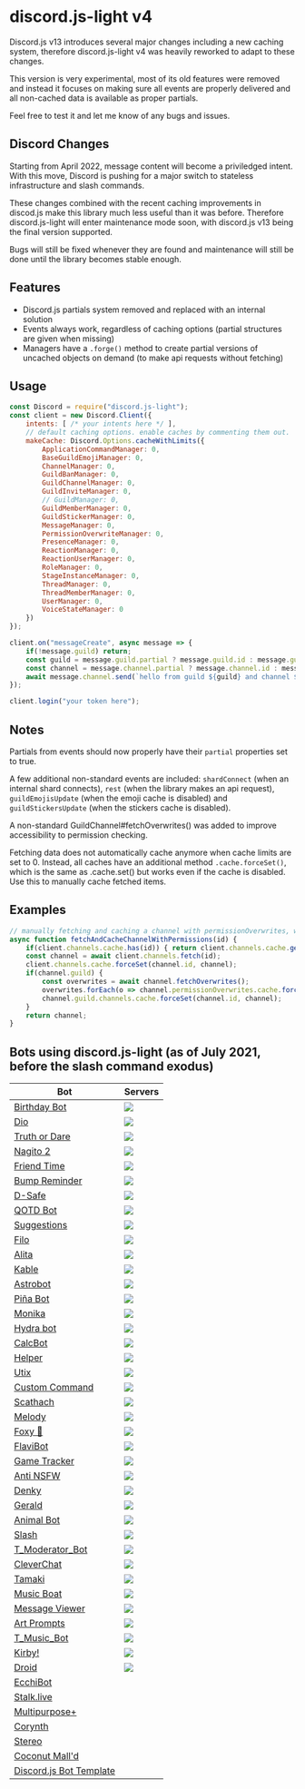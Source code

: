 # discord.js-light v4

Discord.js v13 introduces several major changes including a new caching system, therefore discord.js-light v4 was heavily reworked to adapt to these changes.

This version is very experimental, most of its old features were removed and instead it focuses on making sure all events are properly delivered and all non-cached data is available as proper partials.

Feel free to test it and let me know of any bugs and issues.

## Discord Changes

Starting from April 2022, message content will become a priviledged intent. With this move, Discord is pushing for a major switch to stateless infrastructure and slash commands.

These changes combined with the recent caching improvements in discod.js make this library much less useful than it was before. Therefore discord.js-light will enter maintenance mode soon, with discord.js v13 being the final version supported.

Bugs will still be fixed whenever they are found and maintenance will still be done until the library becomes stable enough.

## Features

* Discord.js partials system removed and replaced with an internal solution
* Events always work, regardless of caching options (partial structures are given when missing)
* Managers have a `.forge()` method to create partial versions of uncached objects on demand (to make api requests without fetching)

## Usage

```js
const Discord = require("discord.js-light");
const client = new Discord.Client({
    intents: [ /* your intents here */ ],
    // default caching options. enable caches by commenting them out.
    makeCache: Discord.Options.cacheWithLimits({
        ApplicationCommandManager: 0,
        BaseGuildEmojiManager: 0,
        ChannelManager: 0,
        GuildBanManager: 0,
        GuildChannelManager: 0,
        GuildInviteManager: 0,
        // GuildManager: 0,
        GuildMemberManager: 0,
        GuildStickerManager: 0,
        MessageManager: 0,
        PermissionOverwriteManager: 0,
        PresenceManager: 0,
        ReactionManager: 0,
        ReactionUserManager: 0,
        RoleManager: 0,
        StageInstanceManager: 0,
        ThreadManager: 0,
        ThreadMemberManager: 0,
        UserManager: 0,
        VoiceStateManager: 0
    })
});

client.on("messageCreate", async message => {
    if(!message.guild) return;
    const guild = message.guild.partial ? message.guild.id : message.guild.name;
    const channel = message.channel.partial ? message.channel.id : message.channel.name;
    await message.channel.send(`hello from guild ${guild} and channel ${channel}`);
});

client.login("your token here");
```

## Notes

Partials from events should now properly have their `partial` properties set to true.

A few additional non-standard events are included: `shardConnect` (when an internal shard connects), `rest` (when the library makes an api request), `guildEmojisUpdate` (when the emoji cache is disabled) and `guildStickersUpdate` (when the stickers cache is disabled).

A non-standard GuildChannel#fetchOverwrites() was added to improve accessibility to permission checking.

Fetching data does not automatically cache anymore when cache limits are set to 0. Instead, all caches have an additional method `.cache.forceSet()`, which is the same as .cache.set() but works even if the cache is disabled. Use this to manually cache fetched items.

## Examples

```js
// manually fetching and caching a channel with permissionOverwrites, when all caches are set to 0
async function fetchAndCacheChannelWithPermissions(id) {
    if(client.channels.cache.has(id)) { return client.channels.cache.get(id); }
    const channel = await client.channels.fetch(id);
    client.channels.cache.forceSet(channel.id, channel);
    if(channel.guild) {
        const overwrites = await channel.fetchOverwrites();
        overwrites.forEach(o => channel.permissionOverwrites.cache.forceSet(o.id, o));
        channel.guild.channels.cache.forceSet(channel.id, channel);
    }
    return channel;
}
```

## Bots using discord.js-light (as of July 2021, before the slash command exodus)
<!-- markdownlint-disable MD045 -->
| Bot | Servers |
|-|-|
| [Birthday Bot](https://top.gg/bot/656621136808902656) | ![](https://top.gg/api/widget/servers/656621136808902656.svg) |
| [Dio](https://top.gg/bot/565050363313389588) | ![](https://top.gg/api/widget/servers/565050363313389588.svg) |
| [Truth or Dare](https://top.gg/bot/692045914436796436) | ![](https://top.gg/api/widget/servers/692045914436796436.svg) |
| [Nagito 2](https://top.gg/bot/741061042343510147) | ![](https://top.gg/api/widget/servers/741061042343510147.svg) |
| [Friend Time](https://top.gg/bot/471091072546766849) | ![](https://top.gg/api/widget/servers/471091072546766849.svg) |
| [Bump Reminder](https://top.gg/bot/735147814878969968) | ![](https://top.gg/api/widget/servers/735147814878969968.svg) |
| [D-Safe](https://discordsafe.com) | ![](https://top.gg/api/widget/servers/461171501715161108.svg) |
| [QOTD Bot](https://top.gg/bot/713586207119900693) | ![](https://top.gg/api/widget/servers/713586207119900693.svg) |
| [Suggestions](https://top.gg/bot/474051954998509571) | ![](https://top.gg/api/widget/servers/474051954998509571.svg) |
| [Filo](https://filobot.xyz) | ![](https://top.gg/api/widget/servers/568083171455795200.svg) |
| [Alita](https://top.gg/bot/590047618479030272) | ![](https://top.gg/api/widget/servers/590047618479030272.svg)
| [Kable](https://kable.bot) | ![](https://top.gg/api/widget/servers/699844962057060393.svg) |
| [Astrobot](https://top.gg/bot/astrobot) | ![](https://top.gg/api/widget/servers/344272098488877057.svg) |
| [Piña Bot](https://top.gg/bot/744386070552117278) | ![](https://top.gg/api/widget/servers/744386070552117278.svg) |
| [Monika](https://top.gg/bot/340476335279570945) | ![](https://top.gg/api/widget/servers/340476335279570945.svg) |
| [Hydra bot](https://hydrabot.xyz) | ![](https://top.gg/api/widget/servers/716708153143590952.svg) |
| [CalcBot](https://top.gg/bot/674457690646249472) | ![](https://top.gg/api/widget/servers/674457690646249472.svg) |
| [Helper](https://top.gg/bot/409538753997307915) | ![](https://top.gg/api/widget/servers/409538753997307915.svg) |
| [Utix](https://top.gg/bot/541969002734419989) | ![](https://top.gg/api/widget/servers/541969002734419989.svg) |
| [Custom Command](https://ccommandbot.ga) | ![](https://top.gg/api/widget/servers/725721249652670555.svg) |
| [Scathach](https://discord.bots.gg/bots/724047481561809007) | ![](https://top.gg/api/widget/servers/724047481561809007.svg) |
| [Melody](https://melodybot.tk) | ![](https://top.gg/api/widget/servers/739725994344316968.svg) |
| [Foxy 🦊](https://top.gg/bot/731144016686612510) | ![](https://top.gg/api/widget/servers/731144016686612510.svg) |
| [FlaviBot](https://flavibot.xyz) | ![](https://top.gg/api/widget/servers/684773505157431347.svg) |
| [Game Tracker](https://game-tracker.js.org) | ![](https://top.gg/api/widget/servers/475421235950518292.svg) |
| [Anti NSFW](https://top.gg/bot/706054368318980138) | ![](https://top.gg/api/widget/servers/706054368318980138.svg) |
| [Denky](https://denkybot.ga) | ![](https://top.gg/api/widget/servers/704517722100465746.svg) |
| [Gerald](https://top.gg/bot/806383966969790494) | ![](https://top.gg/api/widget/servers/806383966969790494.svg) |
| [Animal Bot](https://top.gg/bot/716061781172158464) | ![](https://top.gg/api/widget/servers/716061781172158464.svg) |
| [Slash](https://discord4.fun) | ![](https://top.gg/api/widget/servers/779351928832393277.svg) |
| [T_Moderator_Bot](https://top.gg/bot/412003088732389396) | ![](https://top.gg/api/widget/servers/412003088732389396.svg) |
| [CleverChat](https://top.gg/bot/781834206325243954) | ![](https://top.gg/api/widget/servers/781834206325243954.svg) |
| [Tamaki](https://top.gg/bot/716322665283059754) | ![](https://top.gg/api/widget/servers/716322665283059754.svg) |
| [Music Boat](https://top.gg/bot/735963752259911752) | ![](https://top.gg/api/widget/servers/735963752259911752.svg) |
| [Message Viewer](https://top.gg/bot/642052166982303754) | ![](https://top.gg/api/widget/servers/642052166982303754.svg) |
| [Art Prompts](https://eledris.com/art-prompts/discord-bot) | ![](https://top.gg/api/widget/servers/676880644076339228.svg) |
| [T_Music_Bot](https://top.gg/bot/421978090823090186) | ![](https://top.gg/api/widget/servers/421978090823090186.svg) |
| [Kirby!](https://top.gg/bot/770308348766584883) | ![](https://top.gg/api/widget/servers/770308348766584883.svg) |
| [Droid](https://top.gg/bot/830378619822014485) | ![](https://top.gg/api/widget/servers/830378619822014485.svg) |
| [EcchiBot](https://ecchibot.privateger.me) |  |
| [Stalk.live](https://stalk.live) |  |
| [Multipurpose+](https://music.udit.gq) |  |
| [Corynth](https://github.com/cxllm/corynth) |  |
| [Stereo](https://github.com/NathanPenwill/Stereo) |  |
| [Coconut Mall'd](https://github.com/Million900o/coconut-malld) |  |
| [Discord.js Bot Template](https://github.com/Giuliopime/discordjs-bot-template) |  |
